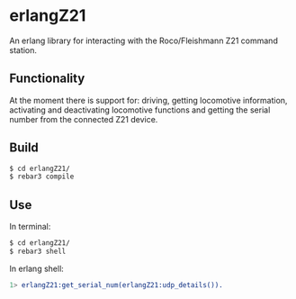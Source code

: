 # erlangZ21
An erlang library for interacting with the Roco/Fleishmann Z21 command station.

## Functionality
At the moment there is support for: driving, getting locomotive information, activating and deactivating locomotive functions and getting the serial number from the connected Z21 device.

## Build
```bash
$ cd erlangZ21/
$ rebar3 compile
```
## Use
In terminal:
```bash
$ cd erlangZ21/
$ rebar3 shell
```
In erlang shell:
```erlang
1> erlangZ21:get_serial_num(erlangZ21:udp_details()).
```
